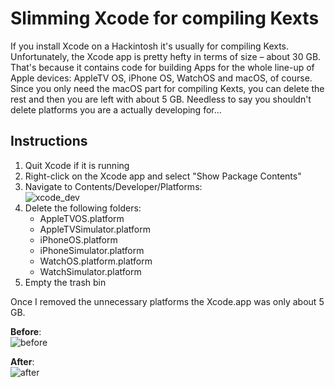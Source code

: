 # Slimming Xcode for compiling Kexts

If you install Xcode on a Hackintosh it's usually for compiling Kexts. Unfortunately, the Xcode app is pretty hefty in terms of size – about 30 GB. That's because it contains code for building Apps for the whole line-up of Apple devices: AppleTV OS, iPhone OS, WatchOS and macOS, of course. Since you only need the macOS part for compiling Kexts, you can delete the rest and then you are left with about 5 GB. Needless to say you shouldn't delete platforms you are a actually developing for…

## Instructions

1. Quit Xcode if it is running 
2. Right-click on the Xcode app and select "Show Package Contents"
3. Navigate to Contents/Developer/Platforms:</br>![xcode_dev](https://user-images.githubusercontent.com/76865553/216172977-6bb0b379-1254-40ce-80f9-76e42d10522e.png)
4. Delete the following folders:
	- AppleTVOS.platform
	- AppleTVSimulator.platform
	- iPhoneOS.platform
	- iPhoneSimulator.platform
	- WatchOS.platform.platform
	- WatchSimulator.platform
5. Empty the trash bin

Once I removed the unnecessary platforms the Xcode.app was only about 5 GB.

**Before**:</br>![before](https://user-images.githubusercontent.com/76865553/216173933-43d9bf47-2238-4218-8261-9de8bc6ad8d6.png)

**After**:</br>![after](https://user-images.githubusercontent.com/76865553/216174032-5dad4393-bffe-4df3-80d9-e29102d34640.png)
